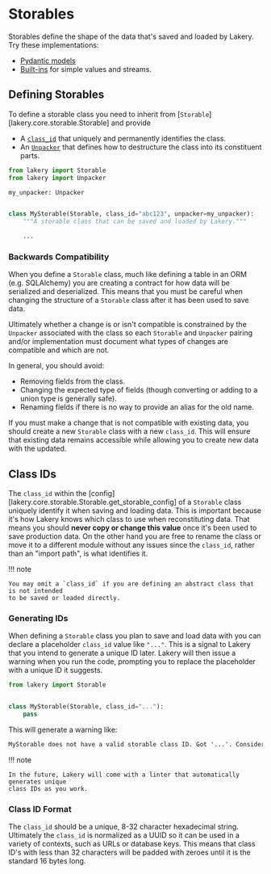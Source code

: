 # Storables

Storables define the shape of the data that's saved and loaded by Lakery. Try these
implementations:

-   [Pydantic models](../integrations/pydantic.md)
-   [Built-ins](../integrations/built-ins/storables.md) for simple values and streams.

## Defining Storables

To define a storable class you need to inherit from
[`Storable`][lakery.core.storable.Storable] and provide

-   A [`class_id`](#class-id) that uniquely and permanently identifies the class.
-   An [`Unpacker`](./unpackers.md) that defines how to destructure the class into its
    constituent parts.

```python
from lakery import Storable
from lakery import Unpacker

my_unpacker: Unpacker


class MyStorable(Storable, class_id="abc123", unpacker=my_unpacker):
    """A storable class that can be saved and loaded by Lakery."""

    ...
```

### Backwards Compatibility

When you define a `Storable` class, much like defining a table in an ORM (e.g.
SQLAlchemy) you are creating a contract for how data will be serialized and
deserialized. This means that you must be careful when changing the structure of a
`Storable` class after it has been used to save data.

Ultimately whether a change is or isn't compatible is constrained by the `Unpacker`
associated with the class so each `Storable` and `Unpacker` pairing and/or
implementation must document what types of changes are compatible and which are not.

In general, you should avoid:

-   Removing fields from the class.
-   Changing the expected type of fields (though converting or adding to a union type is
    generally safe).
-   Renaming fields if there is no way to provide an alias for the old name.

If you must make a change that is not compatible with existing data, you should create a
new `Storable` class with a new `class_id`. This will ensure that existing data remains
accessible while allowing you to create new data with the updated.

## Class IDs

The `class_id` within the [config][lakery.core.storable.Storable.get_storable_config] of
a `Storable` class uniquely identify it when saving and loading data. This is important
because it's how Lakery knows which class to use when reconstituting data. That means
you should **never copy or change this value** once it's been used to save production
data. On the other hand you are free to rename the class or move it to a different
module without any issues since the `class_id`, rather than an "import path", is what
identifies it.

!!! note

    You may omit a `class_id` if you are defining an abstract class that is not intended
    to be saved or loaded directly.

### Generating IDs

When defining a `Storable` class you plan to save and load data with you can declare a
placeholder `class_id` value like `"..."`. This is a signal to Lakery that you intend to
generate a unique ID later. Lakery will then issue a warning when you run the code,
prompting you to replace the placeholder with a unique ID it suggests.

```python
from lakery import Storable


class MyStorable(Storable, class_id="..."):
    pass
```

This will generate a warning like:

```txt
MyStorable does not have a valid storable class ID. Got '...'. Consider using 'abc123'.
```

!!! note

    In the future, Lakery will come with a linter that automatically generates unique
    class IDs as you work.

### Class ID Format

The `class_id` should be a unique, 8-32 character hexadecimal string. Ultimately the
`class_id` is normalized as a UUID so it can be used in a variety of contexts, such as
URLs or database keys. This means that class ID's with less than 32 characters will be
padded with zeroes until it is the standard 16 bytes long.
